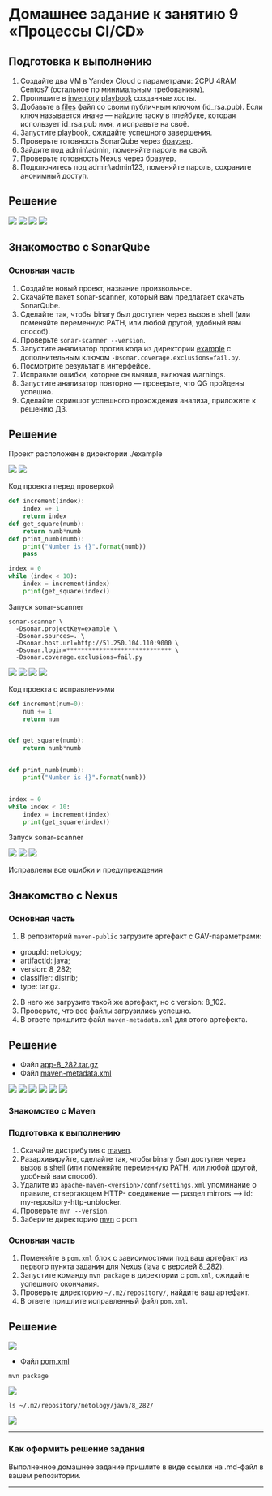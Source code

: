 # Домашнее задание к занятию 9 «Процессы CI/CD»

## Подготовка к выполнению

1. Создайте два VM в Yandex Cloud с параметрами: 2CPU 4RAM Centos7 (остальное по минимальным требованиям).
2. Пропишите в [inventory](./infrastructure/inventory/cicd/hosts.yml) [playbook](./infrastructure/site.yml) созданные хосты.
3. Добавьте в [files](./infrastructure/files/) файл со своим публичным ключом (id_rsa.pub). Если ключ называется иначе — найдите таску в плейбуке, которая использует id_rsa.pub имя, и исправьте на своё.
4. Запустите playbook, ожидайте успешного завершения.
5. Проверьте готовность SonarQube через [браузер](http://localhost:9000).
6. Зайдите под admin\admin, поменяйте пароль на свой.
7.  Проверьте готовность Nexus через [бразуер](http://localhost:8081).
8. Подключитесь под admin\admin123, поменяйте пароль, сохраните анонимный доступ.

## Решение

<img src="./img/1.png">

<img src="./img/4.png">

<img src="./img/2.png">

<img src="./img/3.png">

## Знакомоство с SonarQube

### Основная часть

1. Создайте новый проект, название произвольное.
2. Скачайте пакет sonar-scanner, который вам предлагает скачать SonarQube.
3. Сделайте так, чтобы binary был доступен через вызов в shell (или поменяйте переменную PATH, или любой другой, удобный вам способ).
4. Проверьте `sonar-scanner --version`.
5. Запустите анализатор против кода из директории [example](./example) с дополнительным ключом `-Dsonar.coverage.exclusions=fail.py`.
6. Посмотрите результат в интерфейсе.
7. Исправьте ошибки, которые он выявил, включая warnings.
8. Запустите анализатор повторно — проверьте, что QG пройдены успешно.
9. Сделайте скриншот успешного прохождения анализа, приложите к решению ДЗ.

## Решение

Проект расположен в директории ./example

<img src="./img/5.png">

<img src="./img/6.png">

Код проекта перед проверкой

```python
def increment(index):
    index =+ 1
    return index
def get_square(numb):
    return numb*numb
def print_numb(numb):
    print("Number is {}".format(numb))
    pass

index = 0
while (index < 10):
    index = increment(index)
    print(get_square(index))
```

Запуск sonar-scanner

```shell
sonar-scanner \
  -Dsonar.projectKey=example \
  -Dsonar.sources=. \
  -Dsonar.host.url=http://51.250.104.110:9000 \
  -Dsonar.login=***************************** \
  -Dsonar.coverage.exclusions=fail.py
```

<img src="./img/7.png">

<img src="./img/8.png">

<img src="./img/9.png">

<img src="./img/10.png">

Код проекта с исправлениями

```python
def increment(num=0):
    num += 1
    return num


def get_square(numb):
    return numb*numb


def print_numb(numb):
    print("Number is {}".format(numb))


index = 0
while index < 10:
    index = increment(index)
    print(get_square(index))
```

Запуск sonar-scanner

<img src="./img/13.png">

<img src="./img/14.png">

<img src="./img/15.png">

Исправлены все ошибки и предупреждения

## Знакомство с Nexus

### Основная часть

1. В репозиторий `maven-public` загрузите артефакт с GAV-параметрами:

 *    groupId: netology;
 *    artifactId: java;
 *    version: 8_282;
 *    classifier: distrib;
 *    type: tar.gz.
   
2. В него же загрузите такой же артефакт, но с version: 8_102.
3. Проверьте, что все файлы загрузились успешно.
4. В ответе пришлите файл `maven-metadata.xml` для этого артефекта.

## Решение

* Файл [app-8_282.tar.gz](java_app/app-8_282.tar.gz)
* Файл [maven-metadata.xml](java_app/maven-metadata.xml)

<img src="./img/16.png">

<img src="./img/17.png">

<img src="./img/18.png">

<img src="./img/19.png">

<img src="./img/17.png">

<img src="./img/20.png">

### Знакомство с Maven

### Подготовка к выполнению

1. Скачайте дистрибутив с [maven](https://maven.apache.org/download.cgi).
2. Разархивируйте, сделайте так, чтобы binary был доступен через вызов в shell (или поменяйте переменную PATH, или любой другой, удобный вам способ).
3. Удалите из `apache-maven-<version>/conf/settings.xml` упоминание о правиле, отвергающем HTTP- соединение — раздел mirrors —> id: my-repository-http-unblocker.
4. Проверьте `mvn --version`.
5. Заберите директорию [mvn](./mvn) с pom.

### Основная часть

1. Поменяйте в `pom.xml` блок с зависимостями под ваш артефакт из первого пункта задания для Nexus (java с версией 8_282).
2. Запустите команду `mvn package` в директории с `pom.xml`, ожидайте успешного окончания.
3. Проверьте директорию `~/.m2/repository/`, найдите ваш артефакт.
4. В ответе пришлите исправленный файл `pom.xml`.


## Решение

<img src="./img/21.png">

* Файл [pom.xml](mvn/pom.xml)

```shell
mvn package
```

<img src="./img/22.png">

```shell
ls ~/.m2/repository/netology/java/8_282/
```

<img src="./img/23.png">

---

### Как оформить решение задания

Выполненное домашнее задание пришлите в виде ссылки на .md-файл в вашем репозитории.

---
